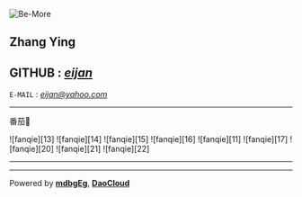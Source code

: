 ![Be-More][9]

**Zhang Ying**
-----------------------------


**GITHUB :**		_[eijan][2]_
-----------------------------



`E-MAIL` :	<em><a class="email" href="https://login.yahoo.com/">eijan@yahoo.com</a></em>

-----------------------------


番茄🍅


<span style="display: block;">
![fanqie][13]
![fanqie][14]
![fanqie][15]
![fanqie][16]
![fanqie][11]
![fanqie][17]
![fanqie][20]
![fanqie][21]
![fanqie][22]
</span>

-----------------------------


-----------------------------



Powered by  __[mdbgEg][7]__, __[DaoCloud][1]__


[1]: https://daocloud.io/ "DaoCloud"
[2]: https://github.com/eijan/ "eijan"
[7]: https://github.com/toukii/mdbgEg "mdbgEg"
[9]: http://7xku3c.com1.z0.glb.clouddn.com/Be-more.png "Be-more"
[11]: http://7xku3c.com1.z0.glb.clouddn.com/catty2.jpg?imageView2/2/h/80 "fanqie"
[12]: http://7xku3c.com1.z0.glb.clouddn.com/catty5.jpg?imageView2/2/h/80 "fanqie"
[13]: http://7xku3c.com1.z0.glb.clouddn.com/catty12.jpg?imageView2/2/h/80 "fanqie"
[14]: http://7xku3c.com1.z0.glb.clouddn.com/cat2.pic.jpg?imageView2/2/h/80 "fanqie"
[15]: http://7xku3c.com1.z0.glb.clouddn.com/cat1.pic.jpg?imageView2/2/h/80 "fanqie"
[16]: http://7xku3c.com1.z0.glb.clouddn.com/catty7.jpg?imageView2/2/h/80 "fanqie"
[17]: http://7xku3c.com1.z0.glb.clouddn.com/catty3.jpg?imageView2/2/h/80 "fanqie"
[18]: http://7xku3c.com1.z0.glb.clouddn.com/catty4.jpg?imageView2/2/h/80 "fanqie"
[19]: http://7xku3c.com1.z0.glb.clouddn.com/cat10.pic.jpg?imageView2/2/h/80 "fanqie"
[20]: http://7xku3c.com1.z0.glb.clouddn.com/catty1.jpg?imageView2/2/h/80 "fanqie"
[21]: http://7xku3c.com1.z0.glb.clouddn.com/cat3.pic.jpg?imageView2/2/h/80 "fanqie"
[22]: http://7xku3c.com1.z0.glb.clouddn.com/cat5.pic.jpg?imageView2/2/h/80 "fanqie"
